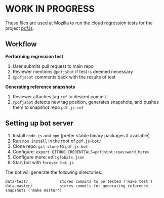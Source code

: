 # WORK IN PROGRESS

These files are used at Mozilla to run the cloud regression tests for the project [pdf.js](https://github.com/andreasgal/pdf.js).


## Workflow

**Performing regression test**

1. User submits pull request to main repo
2. Reviewer mentions `@pdfjsbot` if test is deemed necessary
3. `@pdfjsbot` comments back with the results of test

**Generating reference snapshots**

1. Reviewer attaches tag `ref` to desired commit
2. `@pdfjsbot` detects new tag position, generates snapshots, and pushes them to snapshot repo `pdf.js-ref`


## Setting up bot server

1. Install `node.js` and `npm` (prefer stable binary packages if available)
2. Run `npm install` in the root of `pdf.js-bot/`
3. Clone repo: `git clone` to `pdf.js-bot`
4. Configure: `export GITHUB_CREDENTIALS=pdfjsbot:<password_here>`
5. Configure more: edit `globals.json`
6. Start bot with `forever bot.js`

The bot will generate the following directories:

    data-test/              stores commits to be tested ('make test')
    data-master/            stores commits for generating reference snapshots ('make master')

